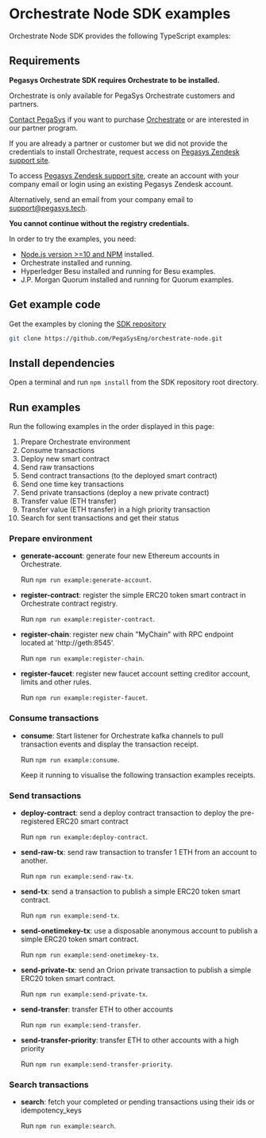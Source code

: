 # Orchestrate Node SDK examples

Orchestrate Node SDK provides the following TypeScript examples:

## Requirements

**Pegasys Orchestrate SDK requires Orchestrate to be installed.**

Orchestrate is only available for PegaSys Orchestrate customers and partners.

[Contact PegaSys](https://pegasys.tech/contact/) if you want to purchase [Orchestrate](https://pegasys.tech/orchestrate/)
or are interested in our partner program.

If you are already a partner or customer but we did not provide the credentials to install Orchestrate,
request access on [Pegasys Zendesk support site](http://pegasys.zendesk.com/).

To access [Pegasys Zendesk support site](http://pegasys.zendesk.com/), create an account with your
company email or login using an existing Pegasys Zendesk account.

Alternatively, send an email from your company email to
[support@pegasys.tech](mailto:support@pegasys.tech?subject=Orchestrate+Node+SDK).

**You cannot continue without the registry credentials.**

In order to try the examples, you need:

- [Node.js version >=10 and NPM](https://nodejs.org/en/) installed.
- Orchestrate installed and running.
- Hyperledger Besu installed and running for Besu examples.
- J.P. Morgan Quorum installed and running for Quorum examples.

## Get example code

Get the examples by cloning the [SDK repository](https://github.com/PegaSysEng/orchestrate-node)

```bash
git clone https://github.com/PegaSysEng/orchestrate-node.git
```

## Install dependencies

Open a terminal and run `npm install` from the SDK repository root directory.

## Run examples

Run the following examples in the order displayed in this page:

1. Prepare Orchestrate environment
2. Consume transactions
3. Deploy new smart contract
4. Send raw transactions
5. Send contract transactions (to the deployed smart contract)
6. Send one time key transactions
7. Send private transactions (deploy a new private contract)
8. Transfer value (ETH transfer)
9. Transfer value (ETH transfer) in a high priority transaction
10. Search for sent transactions and get their status

### Prepare environment

- **generate-account**: generate four new Ethereum accounts in Orchestrate.

  Run `npm run example:generate-account`.

- **register-contract**: register the simple ERC20 token smart contract in Orchestrate contract registry.

  Run `npm run example:register-contract`.

- **register-chain**: register new chain "MyChain" with RPC endpoint located at 'http://geth:8545'.

  Run `npm run example:register-chain`.

- **register-faucet**: register new faucet account setting creditor account, limits and other rules.

  Run `npm run example:register-faucet`.

### Consume transactions

- **consume**: Start listener for Orchestrate kafka channels to pull transaction events and display the transaction receipt.

  Run `npm run example:consume`.

  Keep it running to visualise the following transaction examples receipts.

### Send transactions

- **deploy-contract**: send a deploy contract transaction to deploy the pre-registered ERC20 smart contract

  Run `npm run example:deploy-contract`.

- **send-raw-tx**: send raw transaction to transfer 1 ETH from an account to another.

  Run `npm run example:send-raw-tx`.

- **send-tx**: send a transaction to publish a simple ERC20 token smart contract.

  Run `npm run example:send-tx`.

- **send-onetimekey-tx**: use a disposable anonymous account to publish a simple ERC20 token smart contract.

  Run `npm run example:send-onetimekey-tx`.

- **send-private-tx**: send an Orion private transaction to publish a simple ERC20 token smart contract.

  Run `npm run example:send-private-tx`.

* **send-transfer**: transfer ETH to other accounts

  Run `npm run example:send-transfer`.

* **send-transfer-priority**: transfer ETH to other accounts with a high priority

  Run `npm run example:send-transfer-priority`.

### Search transactions

- **search**: fetch your completed or pending transactions using their ids or idempotency_keys

  Run `npm run example:search`.
